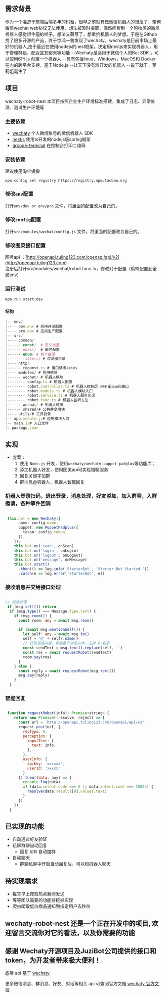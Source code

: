 ## 需求背景

作为一个混迹于前端后端多年的码畜，很早之前就有做微信机器人的想法了，奈何微信wechat web协议无法使用，想法被暂时搁置，偶然间看到一个购物类的微信机器人感觉很牛逼的样子，想法又萌芽了，想重拾机器人的梦想。于是在Github找了很多开源的产品，终于惊鸿一瞥发现了wechaty，wechaty是目前市场上最好的机器人,由于最近在使用nodejs的nest框架，决定用nestjs来实现机器人，用于管理群组，配女盆友聊天等功能
--Wechaty是适用于微信个人的Bot SDK ，可以使用6行 js 创建一个机器人
--具有包括linux，Windows，MacOS和 Docker 在内的跨平台支持，基于Node.js
--让天下没有难开发的机器人
--说干就干，萝莉姐诞生了

<!--more-->

## 项目

wechaty-robot-nest
本项目按照企业生产环境标准搭建，集成了日志、异常处理、测试生产环境等

### 主要依赖

- [wechaty](https://github.com/wechaty/wechaty) 个人微信账号的微信机器人 SDK
- [nestjs](https://github.com/nestjs/nest) 使用ts开发的nodejs版spring框架
- [qrcode-terminal](https://github.com/gtanner/qrcode-terminal) 在控制台打印二维码

### 安装依赖

建议使用淘宝镜像 
```
npm config set registry https://registry.npm.taobao.org
```

### 修改`env`配置

打开`env/dev or env/pro` 文件，将里面的配置改为自己的。

### 修改`config`配置

打开`src/modules/wechat/config.js` 文件，将里面的配置改为自己的。

### 修改图灵接口配置

图灵api ：[http://openapi.tuling123.com/openapi/api/v2](http://openapi.tuling123.com)  
注册后打开src/modules/wechat/robot.func.ts，修改对于配置（偷懒配置到全局env）



### 运行测试

```bash
npm run start:dev
```

#### 结构

```ts
|-- env/
|---- dev.env # 应用开发配置
|---- pro.env # 应用生产配置
|-- src/
|---- common/
|------ const/  # 定义常量
|------ email/  # 邮件配置
|------ enum/ # 枚举目录
|------ filters/ # 过滤器目录
|---- http/
|------ request.ts # 接口请求axios
|---- modules/ # 应用模块
|------ wechat/ # 机器人模块
|-------- config.ts # 机器人配置
|-------- robot.controller.ts # 机器人控制层 用于定义web接口
|-------- robot.module.ts # 机器人模块入口
|-------- robot.service.ts # 机器人服务实现
|-------- robot.func.ts # 机器人监听方法
|------ wechat/ # 机器人模块
|------ shared/# 公共共享模块
|---- utils/# 工具目录
|-- app.module.js# 应用模块入口
|-- main.js# 入口文件
|- package.json
```
## 实现

- 方案：
  1. 使用 `Node.js` 开发，使用`wechaty/wechaty-puppet-padplus`等功能库；
  2. 添加机器人好友，使用图灵api可实现陪聊服务
  3. 回复关键字加群
  4. 群消息@机器人，机器人智能回复

### 机器人登录扫码，退出登录，消息处理，好友添加，加入群聊，入群邀请，各种事件回调

```ts

 this.bot = new Wechaty({
      name: config.name,
      puppet: new PuppetPadplus({
        token: config.token,
      }),
    });
    this.bot.on('scan', onScan)
    this.bot.on('login', onLogin)
    this.bot.on('logout', onLogout)
    this.bot.on('message', onMessage)
    this.bot.start()
      .then(() => log.info('StarterBot', 'Starter Bot Started.'))
      .catch(e => log.error('StarterBot', e))

```

### 接收消息并交给接口处理

```ts

// 消息处理
 if (msg.self()) return
  if (msg.type() === Message.Type.Text) {
    if (msg.room()) {
      const room: any = await msg.room()

      if (await msg.mentionSelf()) {
        let self: any = await msg.to()
        self = '@' + self?.name()
        // 获取消息内容，拿到整个消息文本，去掉 @+名字
        const sendText = msg.text().replace(self, '')
        const res = await requestRobot(sendText)
        room.say(res)
      }
    } else {
      const reply = await requestRobot(msg.text())
      msg.say(reply)
    }
  }
```

### 智能回复

```js

 function requestRobot(info): Promise<string> {
    return new Promise((resolve, reject) => {
      const url = 'http://openapi.tuling123.com/openapi/api/v2'
      request.post(url, {
        reqType: 0,
        perception: {
          inputText: {
            text: info,
          },
        },
        userInfo: {
          apiKey: 'xxxxxx',
          userId: 'xxxxx'
        }
      }).then((data: any) => {
        console.log(data)
        if (data.intent.code === 0 || data.intent.code === 10004) {
          resolve(data.results[0].values.text)
        }
      })
    })
  }
```

## 已实现的功能

- 自动通过好友验证
- 私聊群聊自动回复
  - 回复 `加群` 自动加群
- 自动聊天
  - 群聊私聊中开启自动回复后，可以和机器人聊天

## 待实现需求

- 每天早上爬取热点新闻发送
- 等等团队需要的功能待挖掘实现
- 爬虫爬取低价商品通知到指定用户去秒杀

## wechaty-robot-nest 还是一个正在开发中的项目, 欢迎留言交流你对它的看法，以及你需要的功能

## 感谢  Wechaty开源项目及JuziBot公司提供的接口和token，为开发者带来极大便利！
底层 api 基于 [wechaty](https://github.com/wechaty/wechaty)

更多微信消息、群消息、好友、对话等相关 api 可查阅官方文档 [wechaty 官方文档](https://github.com/wechaty/wechaty/blob/master/docs/index.md)
